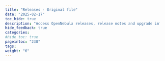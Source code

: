 ```yaml
---
title: "Releases - Original file"
date: "2025-02-17"
toc_hide: true
description: "Access OpenNebula releases, release notes and upgrade information"
hide_feedback: true
categories:
#hide_toc: true
pageintoc: "238"
tags:
weight: "6"
---
```


<a id="releases"></a>

<!--# Releases -->

